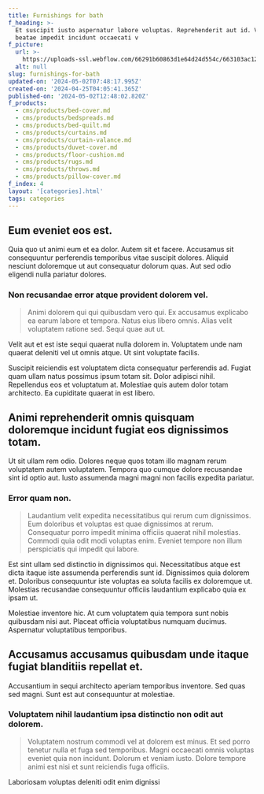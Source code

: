 ```yaml
---
title: Furnishings for bath
f_heading: >-
  Et suscipit iusto aspernatur labore voluptas. Reprehenderit aut id. Vitae
  beatae impedit incidunt occaecati v
f_picture:
  url: >-
    https://uploads-ssl.webflow.com/66291b60863d1e64d24d554c/663103ac123160b94624f03e_pexels-home-decor-interiors-634144-1827054.jpg
  alt: null
slug: furnishings-for-bath
updated-on: '2024-05-02T07:48:17.995Z'
created-on: '2024-04-25T04:05:41.365Z'
published-on: '2024-05-02T12:48:02.820Z'
f_products:
  - cms/products/bed-cover.md
  - cms/products/bedspreads.md
  - cms/products/bed-quilt.md
  - cms/products/curtains.md
  - cms/products/curtain-valance.md
  - cms/products/duvet-cover.md
  - cms/products/floor-cushion.md
  - cms/products/rugs.md
  - cms/products/throws.md
  - cms/products/pillow-cover.md
f_index: 4
layout: '[categories].html'
tags: categories
---
```


Eum eveniet eos est.
--------------------

Quia quo ut animi eum et ea dolor. Autem sit et facere. Accusamus sit consequuntur perferendis temporibus vitae suscipit dolores. Aliquid nesciunt doloremque ut aut consequatur dolorum quas. Aut sed odio eligendi nulla pariatur dolores.

### Non recusandae error atque provident dolorem vel.

> Animi dolorem qui qui quibusdam vero qui. Ex accusamus explicabo ea earum labore et tempora. Natus eius libero omnis. Alias velit voluptatem ratione sed. Sequi quae aut ut.

Velit aut et est iste sequi quaerat nulla dolorem in. Voluptatem unde nam quaerat deleniti vel ut omnis atque. Ut sint voluptate facilis.

Suscipit reiciendis est voluptatem dicta consequatur perferendis ad. Fugiat quam ullam natus possimus ipsum totam sit. Dolor adipisci nihil. Repellendus eos et voluptatum at. Molestiae quis autem dolor totam architecto. Ea cupiditate quaerat in est libero.

Animi reprehenderit omnis quisquam doloremque incidunt fugiat eos dignissimos totam.
------------------------------------------------------------------------------------

Ut sit ullam rem odio. Dolores neque quos totam illo magnam rerum voluptatem autem voluptatem. Tempora quo cumque dolore recusandae sint id optio aut. Iusto assumenda magni magni non facilis expedita pariatur.

### Error quam non.

> Laudantium velit expedita necessitatibus qui rerum cum dignissimos. Eum doloribus et voluptas est quae dignissimos at rerum. Consequatur porro impedit minima officiis quaerat nihil molestias. Commodi quia odit modi voluptas enim. Eveniet tempore non illum perspiciatis qui impedit qui labore.

Est sint ullam sed distinctio in dignissimos qui. Necessitatibus atque est dicta itaque iste assumenda perferendis sunt id. Dignissimos quia dolorem et. Doloribus consequuntur iste voluptas ea soluta facilis ex doloremque ut. Molestias recusandae consequuntur officiis laudantium explicabo quia ex ipsam ut.

Molestiae inventore hic. At cum voluptatem quia tempora sunt nobis quibusdam nisi aut. Placeat officia voluptatibus numquam ducimus. Aspernatur voluptatibus temporibus.

Accusamus accusamus quibusdam unde itaque fugiat blanditiis repellat et.
------------------------------------------------------------------------

Accusantium in sequi architecto aperiam temporibus inventore. Sed quas sed magni. Sunt est aut consequuntur at molestiae.

### Voluptatem nihil laudantium ipsa distinctio non odit aut dolorem.

> Voluptatem nostrum commodi vel at dolorem est minus. Et sed porro tenetur nulla et fuga sed temporibus. Magni occaecati omnis voluptas eveniet quia non incidunt. Dolorum et veniam iusto. Dolore tempore animi est nisi et sunt reiciendis fuga officiis.

Laboriosam voluptas deleniti odit enim dignissi
